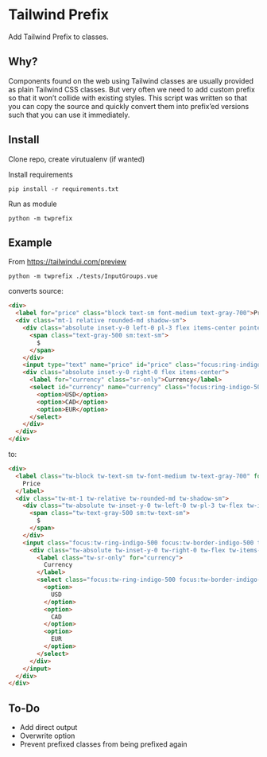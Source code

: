 # Tailwind Prefix

Add Tailwind Prefix to classes.

## Why?

Components found on the web using Tailwind classes are usually provided as plain Tailwind CSS classes. But very often we need to add custom prefix so that it won’t collide with existing styles. This script was written so that you can copy the source and quickly convert them into prefix’ed versions such that you can use it immediately.

## Install

Clone repo, create virutualenv (if wanted)

Install requirements

```angular2html
pip install -r requirements.txt
```

Run as module

```
python -m twprefix
```

## Example

From https://tailwindui.com/preview

```
python -m twprefix ./tests/InputGroups.vue
```

converts source:

```html
<div>
  <label for="price" class="block text-sm font-medium text-gray-700">Price</label>
  <div class="mt-1 relative rounded-md shadow-sm">
    <div class="absolute inset-y-0 left-0 pl-3 flex items-center pointer-events-none">
      <span class="text-gray-500 sm:text-sm">
        $
      </span>
    </div>
    <input type="text" name="price" id="price" class="focus:ring-indigo-500 focus:border-indigo-500 block w-full pl-7 pr-12 sm:text-sm border-gray-300 rounded-md" placeholder="0.00">
    <div class="absolute inset-y-0 right-0 flex items-center">
      <label for="currency" class="sr-only">Currency</label>
      <select id="currency" name="currency" class="focus:ring-indigo-500 focus:border-indigo-500 h-full py-0 pl-2 pr-7 border-transparent bg-transparent text-gray-500 sm:text-sm rounded-md">
        <option>USD</option>
        <option>CAD</option>
        <option>EUR</option>
      </select>
    </div>
  </div>
</div>
```

to:

```html
<div>
  <label class="tw-block tw-text-sm tw-font-medium tw-text-gray-700" for="price">
    Price
  </label>
  <div class="tw-mt-1 tw-relative tw-rounded-md tw-shadow-sm">
    <div class="tw-absolute tw-inset-y-0 tw-left-0 tw-pl-3 tw-flex tw-items-center tw-pointer-events-none">
      <span class="tw-text-gray-500 sm:tw-text-sm">
        $
      </span>
    </div>
    <input class="focus:tw-ring-indigo-500 focus:tw-border-indigo-500 tw-block tw-w-full tw-pl-7 tw-pr-12 sm:tw-text-sm tw-border-gray-300 tw-rounded-md" id="price" name="price" placeholder="0.00" type="text">
      <div class="tw-absolute tw-inset-y-0 tw-right-0 tw-flex tw-items-center">
        <label class="tw-sr-only" for="currency">
          Currency
        </label>
        <select class="focus:tw-ring-indigo-500 focus:tw-border-indigo-500 tw-h-full tw-py-0 tw-pl-2 tw-pr-7 tw-border-transparent tw-bg-transparent tw-text-gray-500 sm:tw-text-sm tw-rounded-md" id="currency" name="currency">
          <option>
            USD
          </option>
          <option>
            CAD
          </option>
          <option>
            EUR
          </option>
        </select>
      </div>
    </input>
  </div>
</div>
```

## To-Do

- Add direct output
- Overwrite option
- Prevent prefixed classes from being prefixed again
